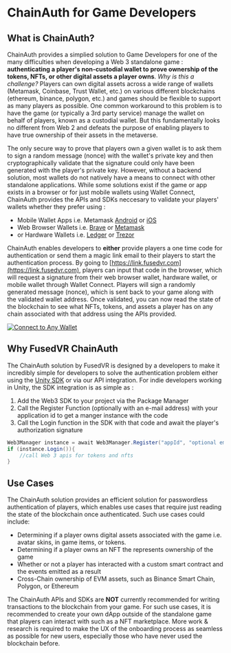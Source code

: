 # ChainAuth for Game Developers

## What is ChainAuth?

ChainAuth provides a simplied solution to Game Developers for one of the many difficulties when developing a Web 3 standalone game : **authenticating a player's non-custodial wallet to prove ownership of the tokens, NFTs, or other digital assets a player owns**. *Why is this a challenge?* Players can own digital assets across a wide range of wallets (Metamask, Coinbase, Trust Wallet, etc.) on various different blockchains (ethereum, binance, polygon, etc.) and games should be flexible to support as many players as possible. One common workaround to this problem is to have the game (or typically a 3rd party service) manage the wallet on behalf of players, known as a custodial wallet. But this fundamentally looks no different from Web 2 and defeats the purpose of enabling players to have true ownership of their assets in the metaverse. 

The only secure way to prove that players own a given wallet is to ask them to sign a random message (nonce) with the wallet's private key and then cryptographically validate that the signature could only have been generated with the player's private key. However, without a backend solution, most wallets do not natively have a means to connect with other standalone applications. While some solutions exist if the game or app exists in a browser or for just mobile wallets using Wallet Connect, ChainAuth provides the APIs and SDKs neccesary to validate your players' wallets whether they prefer using :
- Mobile Wallet Apps i.e. Metamask [Android](https://play.google.com/store/apps/details?id=io.metamask&hl=en_US&gl=US) or [iOS](https://apps.apple.com/us/app/metamask-blockchain-wallet/id1438144202)
- Web Browser Wallets i.e. [Brave](https://brave.com/wallet/) or [Metamask](https://metamask.io/)
- or Hardware Wallets i.e. [Ledger](https://www.ledger.com/metamask) or [Trezor](https://wiki.trezor.io/Apps:MetaMask)

ChainAuth enables developers to **either** provide players a one time code for authentication or send them a magic link email to their players to start the authentication process. By going to [https://link.fusedvr.com](https://link.fusedvr.com), players can input that code in the browser, which will request a signature from their web browser wallet, hardware wallet, or mobile wallet through Wallet Connect. Players will sign a randomly generated message (nonce), which is sent back to your game along with the validated wallet address. Once validated, you can now read the state of the blockchain to see what NFTs, tokens, and assets a player has on any chain associated with that address using the APIs provided.  

[![Connect to Any Wallet](https://img.youtube.com/vi/8bQfi_mL6T4/maxresdefault.jpg)](https://www.youtube.com/watch?v=8bQfi_mL6T4)

## Why FusedVR ChainAuth

The ChainAuth solution by FusedVR is designed by a developers to make it incredibly simple for developers to solve the authentication problem either using the [Unity SDK](https://github.com/FusedVR/web3-unity-sdk) or via our API integration. For indie developers working in Unity, the SDK integration is as simple as :

1. Add the Web3 SDK to your project via the Package Manager
2. Call the Register Function (optionally with an e-mail address) with your application id to get a manger instance with the code
3. Call the Login function in the SDK with that code and await the player's authorization signature

```csharp
Web3Manager instance = await Web3Manager.Register("appId", "optional email");
if (instance.Login()){
	//call Web 3 apis for tokens and nfts
}
```

## Use Cases

The ChainAuth solution provides an efficient solution for passwordless authentication of players, which enables use cases that require just reading the state of the blockchain once authenticated. Such use cases could include:

- Determining if a player owns digital assets associated with the game i.e. avatar skins, in game items, or tokens.
- Determining if a player owns an NFT the represents ownership of the game
- Whether or not a player has interacted with a custom smart contract and the events emitted as a result
- Cross-Chain ownership of EVM assets, such as Binance Smart Chain, Polygon, or Ethereum

The ChainAuth APIs and SDKs are **NOT** currently recommended for writing transactions to the blockchain from your game. For such use cases, it is recommended to create your own dApp outside of the standalone game that players can interact with such as a NFT marketplace. More work & research is required to make the UX of the onboarding process as seamless as possible for new users, especially those who have never used the blockchain before. 